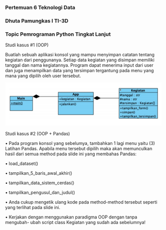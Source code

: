 ### Pertemuan 6 Teknologi Data 

### Dhuta Pamungkas I TI-3D

### Topic Pemrograman Python Tingkat Lanjut

Studi kasus #1 (OOP)

Buatlah sebuah aplikasi konsol yang mampu menyimpan catatan tentang kegiatan dari 
penggunanya. Setiap data kegiatan yang disimpan memiliki tanggal dan nama kegiatannya. 
Program dapat menerima input dari user dan juga menampilkan data yang tersimpan tergantung 
pada menu yang mana yang dipilih oleh user tersebut.

![Hasil gambar](docx/1.PNG)

Studi kasus #2 (OOP + Pandas)

• Pada program konsol yang sebelumya,
tambahkan 1 lagi menu yaitu (3) Latihan Pandas. Apabila menu tersebut dipilih maka akan 
memunculkan hasil dari
semua method pada slide ini yang membahas Pandas:

• load_dataset()

• tampilkan_5_baris_awal_akhir()

• tampilkan_data_sistem_cerdas()

• tampilkan_pengusul_dan_judul()

• Anda cukup mengetik ulang kode pada
method-method tersebut seperti yang terlihat pada slide ini.

• Kerjakan dengan menggunakan
paradigma OOP dengan tanpa mengubah- ubah script class Kegiatan yang sudah ada 
sebelumnya!
